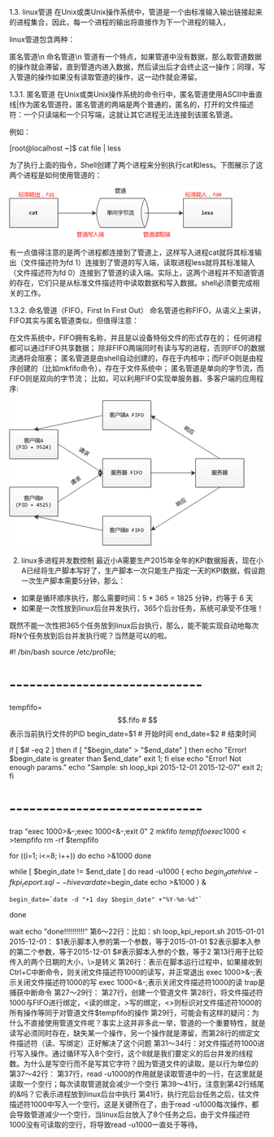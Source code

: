 1.3. linux管道
在Unix或类Unix操作系统中，管道是一个由标准输入输出链接起来的进程集合，因此，每一个进程的输出将直接作为下一个进程的输入，

linux管道包含两种：

匿名管道\n
命名管道\n
管道有一个特点，如果管道中没有数据，那么取管道数据的操作就会滞留，直到管道内进入数据，然后读出后才会终止这一操作；同理，写入管道的操作如果没有读取管道的操作，这一动作就会滞留。


1.3.1. 匿名管道
在Unix或类Unix操作系统的命令行中，匿名管道使用ASCII中垂直线|作为匿名管道符，匿名管道的两端是两个普通的，匿名的，打开的文件描述符：一个只读端和一个只写端，这就让其它进程无法连接到该匿名管道。

例如：

[root@localhost ~]$ cat file | less

为了执行上面的指令，Shell创建了两个进程来分别执行cat和less。下图展示了这两个进程是如何使用管道的： 


![image](https://github.com/jetli123/linux/blob/master/images/1b.png)


有一点值得注意的是两个进程都连接到了管道上，这样写入进程cat就将其标准输出（文件描述符为fd 1）连接到了管道的写入端，读取进程less就将其标准输入（文件描述符为fd 0）连接到了管道的读入端。实际上，这两个进程并不知道管道的存在，它们只是从标准文件描述符中读取数据和写入数据。shell必须要完成相关的工作。


1.3.2. 命名管道（FIFO，First In First Out）
命名管道也称FIFO，从语义上来讲，FIFO其实与匿名管道类似，但值得注意：

在文件系统中，FIFO拥有名称，并且是以设备特俗文件的形式存在的；
任何进程都可以通过FIFO共享数据；
除非FIFO两端同时有读与写的进程，否则FIFO的数据流通将会阻塞；
匿名管道是由shell自动创建的，存在于内核中；而FIFO则是由程序创建的（比如mkfifo命令），存在于文件系统中；
匿名管道是单向的字节流，而FIFO则是双向的字节流；
比如，可以利用FIFO实现单服务器、多客户端的应用程序: 


![image](https://github.com/jetli123/linux/blob/master/images/2b.png)


2. linux多进程并发数控制
最近小A需要生产2015年全年的KPI数据报表，现在小A已经将生产脚本写好了，生产脚本一次只能生产指定一天的KPI数据，假设跑一次生产脚本需要5分钟，那么： 
* 如果是循环顺序执行，那么需要时间：5 * 365 = 1825 分钟，约等于 6 天 
* 如果是一次性放到linux后台并发执行，365个后台任务，系统可承受不住哦！

既然不能一次性把365个任务放到linux后台执行，那么，能不能实现自动地每次将N个任务放到后台并发执行呢？当然是可以的啦。

#! /bin/bash
source /etc/profile;

# -----------------------------

tempfifo=$$.fifo        # $$表示当前执行文件的PID
begin_date=$1           # 开始时间
end_date=$2             # 结束时间

if [ $# -eq 2 ] 
then
    if [ "$begin_date" \> "$end_date" ]
    then
        echo "Error! $begin_date is greater than $end_date"
        exit 1;
    fi
else
    echo "Error! Not enough params."
    echo "Sample: sh loop_kpi 2015-12-01 2015-12-07"
    exit 2;
fi

# -----------------------------

trap "exec 1000>&-;exec 1000<&-;exit 0" 2
mkfifo $tempfifo
exec 1000<>$tempfifo
rm -rf $tempfifo

for ((i=1; i<=8; i++))
do
    echo >&1000
done

while [ $begin_date != $end_date ]
do
    read -u1000
    {
        echo $begin_date
        hive -f kpi_report.sql --hivevar date=$begin_date
        echo >&1000
    } &

    begin_date=`date -d "+1 day $begin_date" +"%Y-%m-%d"`
done

wait
echo "done!!!!!!!!!!"
第6～22行：比如：sh loop_kpi_report.sh 2015-01-01 2015-12-01： 
$1表示脚本入参的第一个参数，等于2015-01-01
$2表示脚本入参的第二个参数，等于2015-12-01
$#表示脚本入参的个数，等于2
第13行用于比较传入的两个日期的大小，\>是转义
第26行：表示在脚本运行过程中，如果接收到Ctrl+C中断命令，则关闭文件描述符1000的读写，并正常退出 
exec 1000>&-;表示关闭文件描述符1000的写
exec 1000<&-;表示关闭文件描述符1000的读
trap是捕获中断命令
第27～29行： 
第27行，创建一个管道文件
第28行，将文件描述符1000与FIFO进行绑定，<读的绑定，>写的绑定，<>则标识对文件描述符1000的所有操作等同于对管道文件$tempfifo的操作
第29行，可能会有这样的疑问：为什么不直接使用管道文件呢？事实上这并非多此一举，管道的一个重要特性，就是读写必须同时存在，缺失某一个操作，另一个操作就是滞留，而第28行的绑定文件描述符（读、写绑定）正好解决了这个问题
第31～34行：对文件描述符1000进行写入操作。通过循环写入8个空行，这个8就是我们要定义的后台并发的线程数。为什么是写空行而不是写其它字符？因为管道文件的读取，是以行为单位的
第37～42行： 
第37行，read -u1000的作用就是读取管道中的一行，在这里就是读取一个空行；每次读取管道就会减少一个空行
第39～41行，注意到第42行结尾的&吗？它表示进程放到linux后台中执行
第41行，执行完后台任务之后，往文件描述符1000中写入一个空行。这是关键所在了，由于read -u1000每次操作，都会导致管道减少一个空行，当linux后台放入了8个任务之后，由于文件描述符1000没有可读取的空行，将导致read -u1000一直处于等待。
